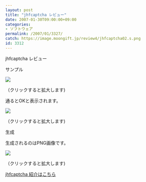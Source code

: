 ```yaml
---
layout: post
title: "jhfcaptcha レビュー"
date: 2007-01-30T09:00:00+09:00
categories:
- ソフトウェア
permalink: /2007/01/3327/
catch: https://image.moongift.jp/review4/jhfcaptcha02.s.png
id: 3312
---
```

jhfcaptcha レビュー  
<!--more-->

サンプル

  

[![](https://image.moongift.jp/review4/jhfcaptcha01.s.png)](https://image.moongift.jp/review4/jhfcaptcha01.png)  
  
（クリックすると拡大します)

  

通るとOKと表示されます。

  

[![](https://image.moongift.jp/review4/jhfcaptcha02.s.png)](https://image.moongift.jp/review4/jhfcaptcha02.png)  
  
（クリックすると拡大します)

  

生成

  

生成されるのはPNG画像です。

  

[![](https://image.moongift.jp/review4/jhfcaptcha03.s.png)](https://image.moongift.jp/review4/jhfcaptcha03.png)  
  
（クリックすると拡大します)

  

[jhfcaptcha 紹介はこちら](http://oss.moongift.jp/intro/i-3323.html)

